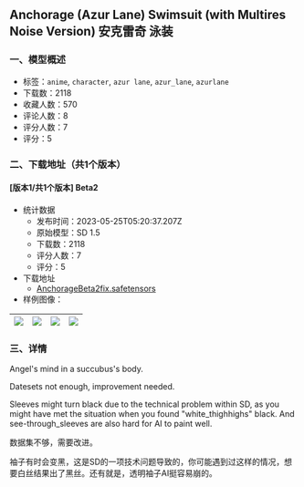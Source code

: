 ## Anchorage (Azur Lane) Swimsuit (with Multires Noise Version) 安克雷奇 泳装
### 一、模型概述

- 标签：`anime`, `character`, `azur lane`, `azur_lane`, `azurlane`
- 下载数：2118
- 收藏人数：570
- 评论人数：8
- 评分人数：7
- 评分：5

### 二、下载地址（共1个版本）

#### [版本1/共1个版本] Beta2

- 统计数据
  - 发布时间：2023-05-25T05:20:37.207Z
  - 原始模型：SD 1.5
  - 下载数：2118
  - 评分人数：7
  - 评分：5
- 下载地址
  - [AnchorageBeta2fix.safetensors](https://civitai.com/api/download/models/80423)
- 样例图像：

| <img src="https://image.civitai.com/xG1nkqKTMzGDvpLrqFT7WA/cc6b258e-c515-4eb9-8655-62c6dc36c116/width=450/902585.jpeg" /> | <img src="https://image.civitai.com/xG1nkqKTMzGDvpLrqFT7WA/9588debd-dd13-4e1b-9b1f-0a751fe1aa9e/width=450/902587.jpeg" /> | <img src="https://image.civitai.com/xG1nkqKTMzGDvpLrqFT7WA/9032a599-9c0b-4b49-af39-7d4312c7c232/width=450/902584.jpeg" /> | <img src="https://image.civitai.com/xG1nkqKTMzGDvpLrqFT7WA/aa5e9802-e268-4aa8-9641-d2d5515b80d7/width=450/902586.jpeg" /> |
| ---- | ---- | ---- | ---- |


### 三、详情
<p>Angel's mind in a succubus's body.</p><p>Datesets not enough, improvement needed.</p><p>Sleeves might turn black due to the technical problem within SD, as you might have met the situation when you found "white_thighhighs" black. And see-through_sleeves are also hard for AI to paint well.</p><p>数据集不够，需要改进。</p><p>袖子有时会变黑，这是SD的一项技术问题导致的，你可能遇到过这样的情况，想要白丝结果出了黑丝。还有就是，透明袖子AI挺容易崩的。</p>